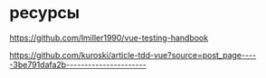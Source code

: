 # ресурсы

https://github.com/lmiller1990/vue-testing-handbook

https://github.com/kuroski/article-tdd-vue?source=post_page-----3be791dafa2b----------------------